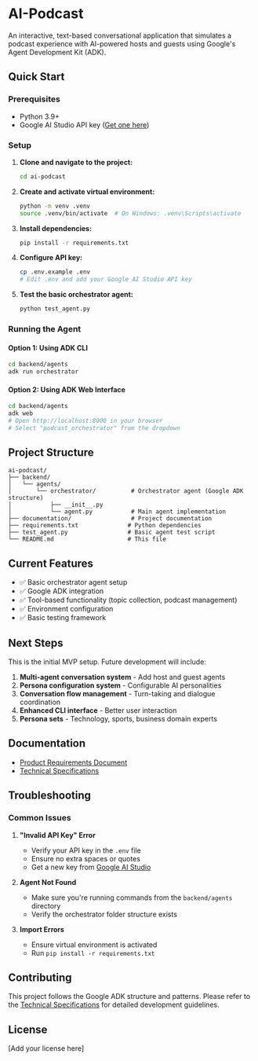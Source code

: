 # AI-Podcast

An interactive, text-based conversational application that simulates a podcast experience with AI-powered hosts and guests using Google's Agent Development Kit (ADK).

## Quick Start

### Prerequisites

- Python 3.9+
- Google AI Studio API key ([Get one here](https://makersuite.google.com/app/apikey))

### Setup

1. **Clone and navigate to the project:**
   ```bash
   cd ai-podcast
   ```

2. **Create and activate virtual environment:**
   ```bash
   python -m venv .venv
   source .venv/bin/activate  # On Windows: .venv\Scripts\activate
   ```

3. **Install dependencies:**
   ```bash
   pip install -r requirements.txt
   ```

4. **Configure API key:**
   ```bash
   cp .env.example .env
   # Edit .env and add your Google AI Studio API key
   ```

5. **Test the basic orchestrator agent:**
   ```bash
   python test_agent.py
   ```

### Running the Agent

#### Option 1: Using ADK CLI
```bash
cd backend/agents
adk run orchestrator
```

#### Option 2: Using ADK Web Interface
```bash
cd backend/agents
adk web
# Open http://localhost:8000 in your browser
# Select "podcast_orchestrator" from the dropdown
```

## Project Structure

```
ai-podcast/
├── backend/
│   └── agents/
│       └── orchestrator/          # Orchestrator agent (Google ADK structure)
│           ├── __init__.py
│           └── agent.py           # Main agent implementation
├── documentation/                 # Project documentation
├── requirements.txt              # Python dependencies
├── test_agent.py                 # Basic agent test script
└── README.md                     # This file
```

## Current Features

- ✅ Basic orchestrator agent setup
- ✅ Google ADK integration
- ✅ Tool-based functionality (topic collection, podcast management)
- ✅ Environment configuration
- ✅ Basic testing framework

## Next Steps

This is the initial MVP setup. Future development will include:

1. **Multi-agent conversation system** - Add host and guest agents
2. **Persona configuration system** - Configurable AI personalities
3. **Conversation flow management** - Turn-taking and dialogue coordination
4. **Enhanced CLI interface** - Better user interaction
5. **Persona sets** - Technology, sports, business domain experts

## Documentation

- [Product Requirements Document](documentation/PRD.MD)
- [Technical Specifications](documentation/TECHNICAL_SPECS.MD)

## Troubleshooting

### Common Issues

1. **"Invalid API Key" Error**
   - Verify your API key in the `.env` file
   - Ensure no extra spaces or quotes
   - Get a new key from [Google AI Studio](https://makersuite.google.com/app/apikey)

2. **Agent Not Found**
   - Make sure you're running commands from the `backend/agents` directory
   - Verify the orchestrator folder structure exists

3. **Import Errors**
   - Ensure virtual environment is activated
   - Run `pip install -r requirements.txt`

## Contributing

This project follows the Google ADK structure and patterns. Please refer to the [Technical Specifications](documentation/TECHNICAL_SPECS.MD) for detailed development guidelines.

## License

[Add your license here]
